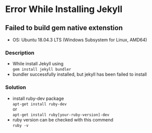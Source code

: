 # Error While Installing Jekyll

## Failed to build gem native extenstion
- OS: Ubuntu 18.04.3 LTS (Windows Subsystem for Linux, AMD64)
### Description
- While install Jekyll using  
  `gem install jekyll bundler`
- bundler successfully installed, but jekyll has been failed to install
### Solution
- install ruby-dev package  
  `apt-get install ruby-dev`  
  or  
  `apt-get install ruby[your-ruby-version]-dev`
- ruby version can be checked with this commend  
  `ruby -v`